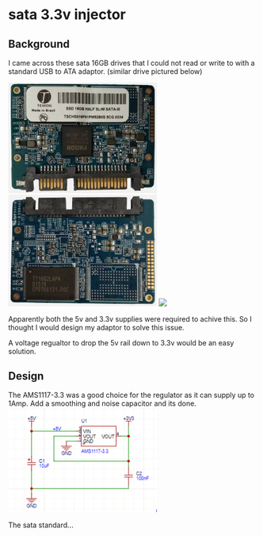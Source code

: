 # sata 3.3v injector

## Background
I came across these sata 16GB drives that I could not read or write to with a standard USB to ATA adaptor. (similar drive pictured below)

<img src="https://github.com/kaza007/sata-3.3v-injector/blob/main/sata-16gb-front.png" width="300"> 
<img src="https://github.com/kaza007/sata-3.3v-injector/blob/main/sata-16gb-back.png" width="300"> 

<img src="https://github.com/kaza007/sata-3.3v-injector/blob/main/usb-sata-adaptor.png" width="300"> 

Apparently both the 5v and 3.3v supplies were required to achive this. So I thought I would design my adaptor to solve this issue.

A voltage regualtor to drop the 5v rail down to 3.3v would be an easy solution.

## Design
The AMS1117-3.3 was a good choice for the regulator as it can supply up to 1Amp. Add a smoothing and noise capacitor and its done.
<img src="https://github.com/kaza007/sata-3.3v-injector/blob/main/regulator-circuit.png" width="300"> 

The sata standard...
